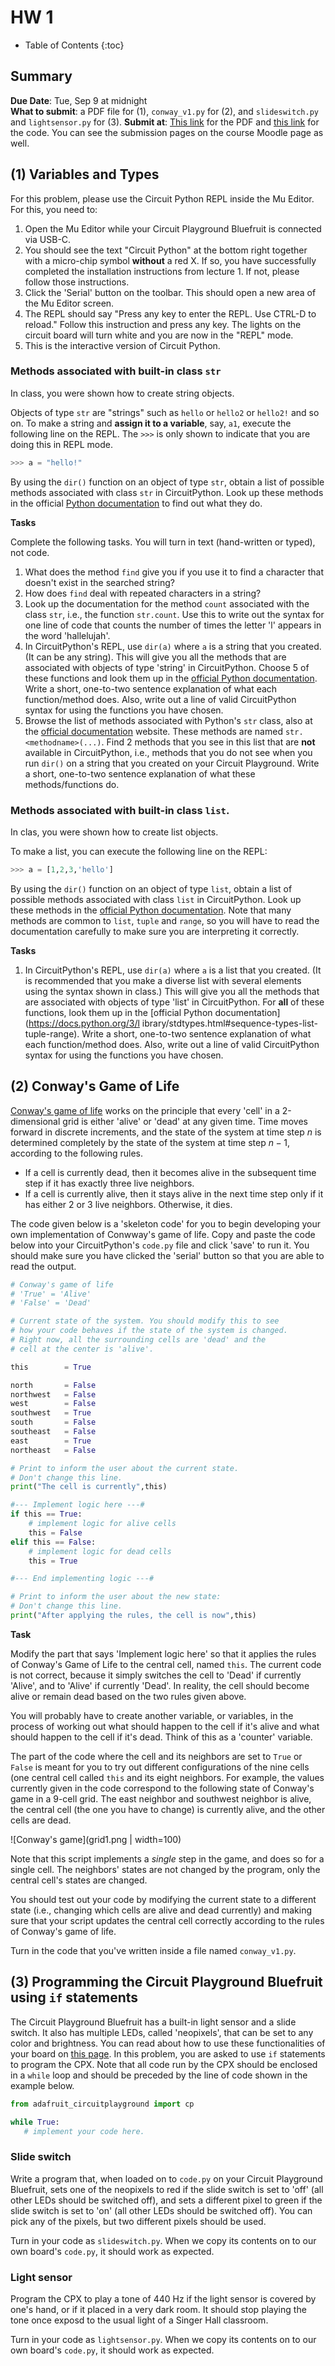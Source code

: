 # HW 1

* Table of Contents
{:toc}


## Summary

**Due Date**: Tue, Sep 9 at midnight  
**What to submit**: a PDF file for (1), `conway_v1.py` for (2), and `slideswitch.py` and `lightsensor.py` for (3).
**Submit at**: [This link](https://www.gradescope.com/courses/1116058/assignments/6664715/) for the PDF and [this link](https://www.gradescope.com/courses/1116058/assignments/6664401/) for the code. You can see the submission pages on the course Moodle page as well.


## (1) Variables and Types

For this problem, please use the Circuit Python REPL inside the Mu Editor. For this, you need to:

1. Open the Mu Editor while your Circuit Playground Bluefruit is connected via USB-C.
2. You should see the text "Circuit Python" at the bottom right together with a micro-chip symbol **without** a red X. If so, you have successfully completed the installation instructions from lecture 1. If not, please follow those instructions.
3. Click the 'Serial' button on the toolbar. This should open a new area of the Mu Editor screen.
4. The REPL should say "Press any key to enter the REPL. Use CTRL-D to reload." Follow this instruction and press any key. The lights on the circuit board will turn white and you are now in the "REPL" mode. 
5. This is the interactive version of Circuit Python.

### Methods associated with built-in class `str`

In class, you were shown how to create string objects.

Objects of type `str` are "strings" such as `hello` or `hello2` or `hello2!` and so on. To make a string and **assign it to a variable**, say, `a1`, execute the following line on the REPL. The `>>>` is only shown to indicate that you are doing this in REPL mode.


```python
>>> a = "hello!"
```


By using the `dir()` function on an object of type `str`, obtain a list of possible methods associated with class `str` in CircuitPython. Look up these methods in the official [Python documentation](https://docs.python.org/3/library/stdtypes.html#text-sequence-type-str) to find out what they do.

**Tasks**

Complete the following tasks. You will turn in text (hand-written or typed), not code.

1. What does the method `find` give you if you use it to find a character that doesn't exist in the searched string?
2. How does `find` deal with repeated characters in a string? 
3. Look up the documentation for the method `count` associated with the class `str`, i.e., the function `str.count`. Use this to write out the syntax for one line of code that counts the number of times the letter 'l' appears in the word 'hallelujah'.
4. In CircuitPython's REPL, use `dir(a)` where `a` is a string that you created. (It can be any string). This will give you all the methods that are associated with objects of type 'string' in CircuitPython. Choose 5 of these functions and look them up in the [official Python documentation](https://docs.python.org/3/library/stdtypes.html#text-sequence-type-str). Write a short, one-to-two sentence explanation of what each function/method does. Also, write out a line of valid CircuitPython syntax for using the functions you have chosen.
5. Browse the list of methods associated with Python's `str` class, also at the [official documentation](https://docs.python.org/3/library/stdtypes.html#text-sequence-type-str) website. These methods are named `str.<methodname>(...)`. Find 2 methods that you see in this list that are **not** available in CircuitPython, i.e., methods that you do not see when you run `dir()` on a string that you created on your Circuit Playground. Write a short, one-to-two sentence explanation of what these methods/functions do.


### Methods associated with built-in class `list`.

In clas, you were shown how to create list objects.

To make a list, you can execute the following line on the REPL:

```python
>>> a = [1,2,3,'hello']
```

By using the `dir()` function on an object of type `list`, obtain a list of possible methods associated with class `list` in CircuitPython. Look up these methods in the [official Python documentation](https://docs.python.org/3/library/stdtypes.html#sequence-types-list-tuple-range). Note that many methods are common to `list`, `tuple` and `range`, so you will have to read the documentation carefully to make sure you are interpreting it correctly.

**Tasks**

1. In CircuitPython's REPL, use `dir(a)` where `a` is a list that you created. (It is recommended that you make a diverse list with several elements using the syntax shown in class.) This will give you all the methods that are associated with objects of type 'list' in CircuitPython. For **all** of these functions, look them up in the [official Python documentation](https://docs.python.org/3/l    ibrary/stdtypes.html#sequence-types-list-tuple-range). Write a short, one-to-two sentence explanation of what each function/method does. Also, write out a line of valid CircuitPython syntax for using the functions you have chosen.

## (2) Conway's Game of Life

[Conway's game of life](https://playgameoflife.com/) works on the principle that every 'cell' in a 2-dimensional grid is either 'alive' or 'dead' at any given time. Time moves forward in discrete increments, and the state of the system at time step $n$ is determined completely by the state of the system at time step $n-1$, according to the following rules.

- If a cell is currently dead, then it becomes alive in the subsequent time step if it has exactly three live neighbors. 
- If a cell is currently alive, then it stays alive in the next time step only if it has either 2 or 3 live neighbors. Otherwise, it dies.

The code given below is a 'skeleton code' for you to begin developing your own implementation of Conwway's game of life. Copy and paste the code below into your CircuitPython's `code.py` file and click 'save' to run it. You should make sure you have clicked the 'serial' button so that you are able to read the output.

~~~python
# Conway's game of life
# 'True' = 'Alive'
# 'False' = 'Dead'

# Current state of the system. You should modify this to see
# how your code behaves if the state of the system is changed.
# Right now, all the surrounding cells are 'dead' and the
# cell at the center is 'alive'.

this        = True

north       = False
northwest   = False
west        = False
southwest   = True
south       = False
southeast   = False
east        = True
northeast   = False

# Print to inform the user about the current state.
# Don't change this line.
print("The cell is currently",this)

#--- Implement logic here ---#
if this == True:
    # implement logic for alive cells
    this = False
elif this == False:
    # implement logic for dead cells
    this = True

#--- End implementing logic ---#

# Print to inform the user about the new state:
# Don't change this line.
print("After applying the rules, the cell is now",this)
~~~

**Task**

Modify the part that says 'Implement logic here' so that it applies the rules of Conway's Game of Life to the central cell, named `this`. The current code is not correct, because it simply switches the cell to 'Dead' if currently 'Alive', and to 'Alive' if currently 'Dead'. In reality, the cell should become alive or remain dead based on the two rules given above.

You will probably have to create another variable, or variables, in the process of working out what should happen to the cell if it's alive and what should happen to the cell if it's dead. Think of this as a 'counter' variable.

The part of the code where the cell and its neighbors are set to `True` or `False` is meant for you to try out different configurations of the nine cells (one central cell called `this` and its eight neighbors. For example, the values currently given in the code correspond to the following state of Conway's game in a 9-cell grid. The east neighbor and southwest neighbor is alive, the central cell (the one you have to change) is currently alive, and the other cells are dead.

![Conway's game](grid1.png | width=100)

Note that this script implements a *single* step in the game, and does so for a single cell. The neighbors' states are not changed by the program, only the central cell's states are changed.

You should test out your code by modifying the current state to a different state (i.e., changing which cells are alive and dead currently) and making sure that your script updates the central cell correctly according to the rules of Conway's game of life. 

Turn in the code that you've written inside a file named `conway_v1.py`.

## (3) Programming the Circuit Playground Bluefruit using `if` statements

The Circuit Playground Bluefruit has a built-in light sensor and a slide switch. It also has multiple LEDs, called 'neopixels', that can be set to any color and brightness. You can read about how to use these functionalities of your board on [this page](../Resources#circuit-playground-guide-for-e21). In this problem, you are asked to use `if` statements to program the CPX. Note that all code run by the CPX should be enclosed in a `while` loop and should be preceded by the line of code shown in the example below.

~~~ python
from adafruit_circuitplayground import cp

while True:
   # implement your code here.
~~~

### Slide switch

Write a program that, when loaded on to `code.py` on your Circuit Playground Bluefruit, sets one of the neopixels to red if the slide switch is set to 'off' (all other LEDs should be switched off), and sets a different pixel to green if the slide switch is set to 'on' (all other LEDs should be switched off). You can pick any of the pixels, but two different pixels should be used.

Turn in your code as `slideswitch.py`. When we copy its contents on to our own board's `code.py`, it should work as expected.

### Light sensor

Program the CPX to play a tone of 440 Hz if the light sensor is covered by one's hand, or if it placed in a very dark room. It should stop playing the tone once exposd to the usual light of a Singer Hall classroom.

Turn in your code as `lightsensor.py`. When we copy its contents on to our own board's `code.py`, it should work as expected.


